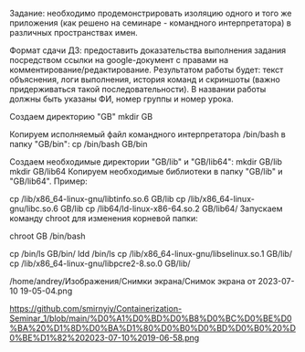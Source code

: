 Задание: необходимо продемонстрировать изоляцию одного и того же приложения (как решено на семинаре - командного интерпретатора) в различных пространствах имен.

Формат сдачи ДЗ: предоставить доказательства выполнения задания посредством ссылки на google-документ с правами на комментирование/редактирование.
Результатом работы будет: текст объяснения, логи выполнения, история команд и скриншоты (важно придерживаться такой последовательности).
В названии работы должны быть указаны ФИ, номер группы и номер урока.


Создаем директорию "GB"
mkdir GB

Копируем исполняемый файл командного интерпретатора /bin/bash в папку "GB/bin":
cp /bin/bash GB/bin

Создаем необходимые директории "GB/lib" и "GB/lib64":
mkdir GB/lib
mkdir GB/lib64
Копируем необходимые библиотеки в папку "GB/lib" и "GB/lib64". Пример:

cp /lib/x86_64-linux-gnu/libtinfo.so.6 GB/lib
cp /lib/x86_64-linux-gnu/libc.so.6 GB/lib
cp /lib64/ld-linux-x86-64.so.2 GB/lib64/
Запускаем команду chroot для изменения корневой папки:

chroot GB /bin/bash

cp /bin/ls GB/bin/
ldd /bin/ls
cp /lib/x86_64-linux-gnu/libselinux.so.1 GB/lib/
cp /lib/x86_64-linux-gnu/libpcre2-8.so.0 GB/lib/

/home/andrey/Изображения/Снимки экрана/Снимок экрана от 2023-07-10 19-05-04.png

https://github.com/smirnyiy/Containerization-Seminar_1/blob/main/%D0%A1%D0%BD%D0%B8%D0%BC%D0%BE%D0%BA%20%D1%8D%D0%BA%D1%80%D0%B0%D0%BD%D0%B0%20%D0%BE%D1%82%202023-07-10%2019-06-58.png


